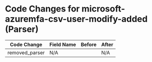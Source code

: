 # Code Changes for microsoft-azuremfa-csv-user-modify-added (Parser)

| Code Change | Field Name | Before | After |
|-------------|------------|--------|-------|
| removed_parser | N/A |  | N/A |